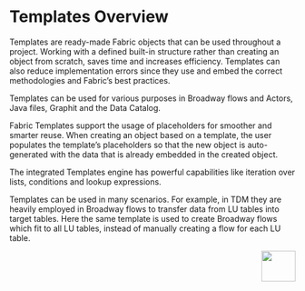 # Templates Overview

Templates are ready-made Fabric objects that can be used throughout a project. Working with a defined built-in structure rather than creating an object from scratch, saves time and increases efficiency. Templates can also reduce implementation errors since they use and embed the correct methodologies and Fabric’s best practices.

Templates can be used for various purposes in Broadway flows and Actors, Java files, Graphit and the Data Catalog.

Fabric Templates support the usage of placeholders for smoother and smarter reuse. When creating an object based on a template, the user populates the template’s placeholders so that the new object is auto-generated with the data that is already embedded in the created object.

The integrated Templates engine has powerful capabilities like iteration over lists, conditions and lookup expressions. 

Templates can be used in many scenarios. For example, in TDM they are heavily employed in Broadway flows to transfer data from LU tables into target tables. Here the same template is used to create Broadway flows which fit to all LU tables, instead of manually creating a flow for each LU table. 




[<img align="right" width="60" height="54" src="/articles/images/Next.png">](02_create_and_edit_template.md)  

